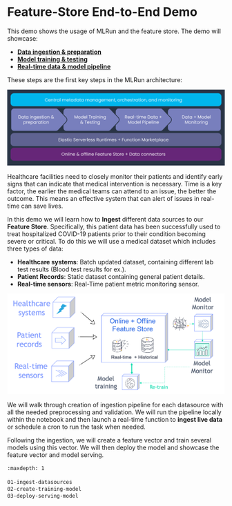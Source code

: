 # Feature-Store End-to-End Demo

This demo shows the usage of MLRun and the feature store. The demo will showcase:
- [**Data ingestion & preparation**](./01-ingest-datasources.ipynb)
- [**Model training & testing**](./02-create-training-model.ipynb)
- [**Real-time data & model pipeline**](./03-deploy-serving-model.ipynb)

These steps are the first key steps in the MLRun architecture:

![MLRun Architecture](../../_static/images/mlrun-architecture.png)

Healthcare facilities need to closely monitor their patients and identify early signs that can indicate that medical intervention is necessary. Time is a key factor, the earlier the medical teams can attend to an issue, the better the outcome. This means an effective system that can alert of issues in real-time can save lives.

In this demo we will learn how to **Ingest** different data sources to our **Feature Store**. Specifically, this patient data has been successfully used to treat hospitalized COVID-19 patients prior to their condition becoming severe or critical. To do this we will use a medical dataset which includes three types of data:  
- **Healthcare systems**: Batch updated dataset, containing different lab test results (Blood test results for ex.).
- **Patient Records**: Static dataset containing general patient details.
- **Real-time sensors**: Real-Time patient metric monitoring sensor.  

<img src="../../_static/images/feature_store_demo_diagram.png" width="600px" />

We will walk through creation of ingestion pipeline for each datasource with all the needed preprocessing and validation. We will run the pipeline locally within the notebook and then launch a real-time function to **ingest live data** or schedule a cron to run the task when needed.

Following the ingestion, we will create a feature vector and train several models using this vector. We will then deploy the model and showcase the feature vector and model serving.


```{toctree}
:maxdepth: 1

01-ingest-datasources
02-create-training-model
03-deploy-serving-model
```
